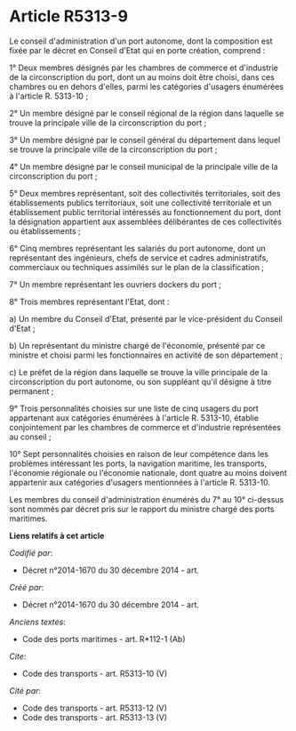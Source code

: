 # Article R5313-9

Le conseil d'administration d'un port autonome, dont la composition est fixée par le décret en Conseil d'Etat qui en porte
création, comprend : 

1° Deux membres désignés par les chambres de commerce et d'industrie de la circonscription du port, dont un au moins doit
être choisi, dans ces chambres ou en dehors d'elles, parmi les catégories d'usagers énumérées à l'article R. 5313-10 ; 

2° Un membre désigné par le conseil régional de la région dans laquelle se trouve la principale ville de la circonscription
du port ; 

3° Un membre désigné par le conseil général du département dans lequel se trouve la principale ville de la circonscription du
port ; 

4° Un membre désigné par le conseil municipal de la principale ville de la circonscription du port ; 

5° Deux membres représentant, soit des collectivités territoriales, soit des établissements publics territoriaux, soit une
collectivité territoriale et un établissement public territorial intéressés au fonctionnement du port, dont la désignation
appartient aux assemblées délibérantes de ces collectivités ou établissements ; 

6° Cinq membres représentant les salariés du port autonome, dont un représentant des ingénieurs, chefs de service et cadres
administratifs, commerciaux ou techniques assimilés sur le plan de la classification ; 

7° Un membre représentant les ouvriers dockers du port ; 

8° Trois membres représentant l'Etat, dont : 

a) Un membre du Conseil d'Etat, présenté par le vice-président du Conseil d'Etat ; 

b) Un représentant du ministre chargé de l'économie, présenté par ce ministre et choisi parmi les fonctionnaires en activité
de son département ; 

c) Le préfet de la région dans laquelle se trouve la ville principale de la circonscription du port autonome, ou son
suppléant qu'il désigne à titre permanent ; 

9° Trois personnalités choisies sur une liste de cinq usagers du port appartenant aux catégories énumérées à l'article R.
5313-10, établie conjointement par les chambres de commerce et d'industrie représentées au conseil ; 

10° Sept personnalités choisies en raison de leur compétence dans les problèmes intéressant les ports, la navigation
maritime, les transports, l'économie régionale ou l'économie nationale, dont quatre au moins doivent appartenir aux
catégories d'usagers mentionnées à l'article R. 5313-10. 

Les membres du conseil d'administration énumérés du 7° au 10° ci-dessus sont nommés par décret pris sur le rapport du
ministre chargé des ports maritimes.

**Liens relatifs à cet article**

_Codifié par_:

  - Décret n°2014-1670 du 30 décembre 2014 - art.

_Créé par_:

  - Décret n°2014-1670 du 30 décembre 2014 - art.

_Anciens textes_:

  - Code des ports maritimes - art. R*112-1 (Ab)

_Cite_:

  - Code des transports - art. R5313-10 (V)

_Cité par_:

  - Code des transports - art. R5313-12 (V)
  - Code des transports - art. R5313-13 (V)
